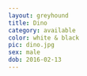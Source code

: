 ```yaml
---
layout: greyhound
title: Dino
category: available
color: white & black
pic: dino.jpg
sex: male
dob: 2016-02-13
---
```


